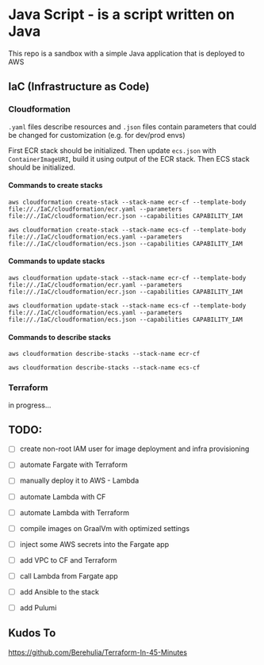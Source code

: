# Java Script - is a script written on Java

This repo is a sandbox with a simple Java application that is deployed to AWS

## IaC (Infrastructure as Code)

### Cloudformation

`.yaml` files describe resources and `.json` files contain parameters that could be changed for customization (e.g. for
dev/prod envs)

First ECR stack should be initialized.
Then update `ecs.json` with `ContainerImageURI`, build it using output of the ECR stack.
Then ECS stack should be initialized.

#### Commands to create stacks

```shell
aws cloudformation create-stack --stack-name ecr-cf --template-body file://./IaC/cloudformation/ecr.yaml --parameters file://./IaC/cloudformation/ecr.json --capabilities CAPABILITY_IAM
```

```shell
aws cloudformation create-stack --stack-name ecs-cf --template-body file://./IaC/cloudformation/ecs.yaml --parameters file://./IaC/cloudformation/ecs.json --capabilities CAPABILITY_IAM
```

#### Commands to update stacks

```shell
aws cloudformation update-stack --stack-name ecr-cf --template-body file://./IaC/cloudformation/ecr.yaml --parameters file://./IaC/cloudformation/ecr.json --capabilities CAPABILITY_IAM
```

```shell
aws cloudformation update-stack --stack-name ecs-cf --template-body file://./IaC/cloudformation/ecs.yaml --parameters file://./IaC/cloudformation/ecs.json --capabilities CAPABILITY_IAM
```

#### Commands to describe stacks

```shell
aws cloudformation describe-stacks --stack-name ecr-cf
```

```shell
aws cloudformation describe-stacks --stack-name ecs-cf
```

### Terraform

in progress...

## TODO:

-[ ] create non-root IAM user for image deployment and infra provisioning
-[ ] automate Fargate with Terraform
-[ ] manually deploy it to AWS - Lambda
-[ ] automate Lambda with CF
-[ ] automate Lambda with Terraform

-[ ] compile images on GraalVm with optimized settings

-[ ] inject some AWS secrets into the Fargate app
-[ ] add VPC to CF and Terraform
-[ ] call Lambda from Fargate app

-[ ] add Ansible to the stack
-[ ] add Pulumi

## Kudos To

https://github.com/Berehulia/Terraform-In-45-Minutes
